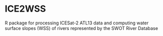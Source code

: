# ICE2WSS
R package for processing ICESat-2 ATL13 data and computing water surface slopes (WSS) of rivers represented by the SWOT River Database
